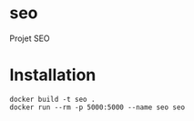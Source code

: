 # seo
Projet SEO

# Installation

```
docker build -t seo .
docker run --rm -p 5000:5000 --name seo seo
```